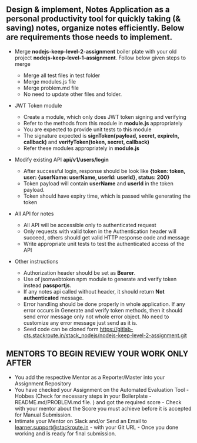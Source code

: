 ## Design & implement, Notes Application as a personal productivity tool for quickly taking (& saving) notes, organize notes efficiently. Below are requirements those needs to implement.

- Merge **nodejs-keep-level-2-assignment** boiler plate with your old project **nodejs-keep-level-1-assignment**. Follow below given steps to merge
	- Merge all test files in test folder
	- Merge modules.js file
	- Merge problem.md file
	- No need to update other files and folder.

- JWT Token module
	- Create a module, which only does JWT token signing and verifying
	- Refer to the methods from this module in **module.js** appropriately
	- You are expected to provide unit tests to this module
	- The signature expected is **signToken(payload, secret, expireIn, callback)** and **verifyToken(token, secret, callback)**
	- Refer these modules appropriately in **module.js**

- Modify existing API **api/v1/users/login**
	- After successful login, response should be look like **{token: token, user: {userName: userName, userId: userId}, status: 200}**
	- Token payload will contain **userName** and **userId** in the token payload.
	- Token should have expiry time, which is passed while generating the token

- All API for notes
	- All API will be accessible only to authenticated request
	- Only requests with valid token in the Authentication header will succeed, others should get valid HTTP response code and message
	- Write appropriate unit tests to test the authenticated access of the API

- Other instructions
	- Authorization header should be set as **Bearer**.
	- Use of jsonwebtoken npm module to generate and verify token instead **passportjs**.
	- If any notes api called without header, it should return **Not authenticated** message. 
	- Error handling should be done properly in whole application. If any error occurs in Generate and verify token methods, then it should send error message only not whole error object. No need to customize any error message just send as it is.
	- Seed code can be cloned form https://gitlab-cts.stackroute.in/stack_nodejs/nodejs-keep-level-2-assignment.git

## MENTORS TO BEGIN REVIEW YOUR WORK ONLY AFTER 

- You add the respective Mentor as a Reporter/Master into your Assignment Repository
- You have checked your Assignment on the Automated Evaluation Tool - Hobbes (Check for necessary steps in your Boilerplate - README.md/PROBLEM.md file. ) and got the required score - Check with your mentor about the Score you must achieve before it is accepted for Manual Submission. 
- Intimate your Mentor on Slack and/or Send an Email to learner.support@stackroute.in - with your Git URL - Once you done working and is ready for final submission.